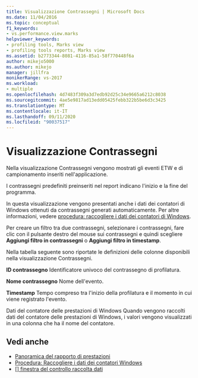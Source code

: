 ```yaml
---
title: Visualizzazione Contrassegni | Microsoft Docs
ms.date: 11/04/2016
ms.topic: conceptual
f1_keywords:
- vs.performance.view.marks
helpviewer_keywords:
- profiling tools, Marks view
- profiling tools reports, Marks view
ms.assetid: b2773344-8081-4116-85a1-58f770448f6a
author: mikejo5000
ms.author: mikejo
manager: jillfra
monikerRange: vs-2017
ms.workload:
- multiple
ms.openlocfilehash: 4d7483f309a3d7edb92d25c34e9665a6212c8038
ms.sourcegitcommit: 4ae5e9817ad13edd05425febb322b5be6d3c3425
ms.translationtype: MT
ms.contentlocale: it-IT
ms.lasthandoff: 09/11/2020
ms.locfileid: "90037517"
---
```

# <a name="marks-view"></a>Visualizzazione Contrassegni
Nella visualizzazione Contrassegni vengono mostrati gli eventi ETW e di campionamento inseriti nell'applicazione.

 I contrassegni predefiniti preinseriti nel report indicano l'inizio e la fine del programma.

 In questa visualizzazione vengono presentati anche i dati dei contatori di Windows ottenuti da contrassegni generati automaticamente. Per altre informazioni, vedere [procedura: raccogliere i dati dei contatori di Windows](../profiling/how-to-collect-windows-counter-data.md).

 Per creare un filtro tra due contrassegni, selezionare i contrassegni, fare clic con il pulsante destro del mouse sui contrassegni e quindi scegliere **Aggiungi filtro in contrassegni** o **Aggiungi filtro in timestamp**.

 Nella tabella seguente sono riportate le definizioni delle colonne disponibili nella visualizzazione Contrassegni.

 **ID contrassegno** Identificatore univoco del contrassegno di profilatura.

 **Nome contrassegno** Nome dell'evento.

 **Timestamp** Tempo compreso tra l'inizio della profilatura e il momento in cui viene registrato l'evento.

 Dati del contatore delle prestazioni di Windows Quando vengono raccolti dati del contatore delle prestazioni di Windows, i valori vengono visualizzati in una colonna che ha il nome del contatore.

## <a name="see-also"></a>Vedi anche
- [Panoramica del rapporto di prestazioni](../profiling/performance-report-overview.md)
- [Procedura: Raccogliere i dati dei contatori Windows](../profiling/how-to-collect-windows-counter-data.md)
- [&#91;&#93; finestra del controllo raccolta dati](/previous-versions/bb385767(v=vs.110))